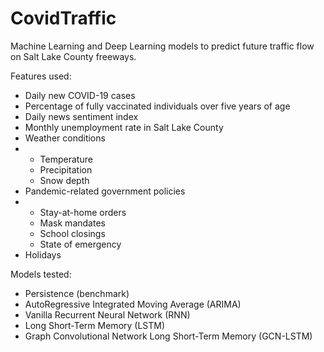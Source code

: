# CovidTraffic

Machine Learning and Deep Learning models to predict future traffic flow on Salt Lake County freeways.

Features used:
* Daily new COVID-19 cases
* Percentage of fully vaccinated individuals over five years of age
* Daily news sentiment index
* Monthly unemployment rate in Salt Lake County
* Weather conditions
* * Temperature
  * Precipitation
  * Snow depth
* Pandemic-related government policies
* * Stay-at-home orders
  * Mask mandates
  * School closings
  * State of emergency
* Holidays

Models tested:
* Persistence (benchmark)
* AutoRegressive Integrated Moving Average (ARIMA)
* Vanilla Recurrent Neural Network (RNN)
* Long Short-Term Memory (LSTM)
* Graph Convolutional Network Long Short-Term Memory (GCN-LSTM)
